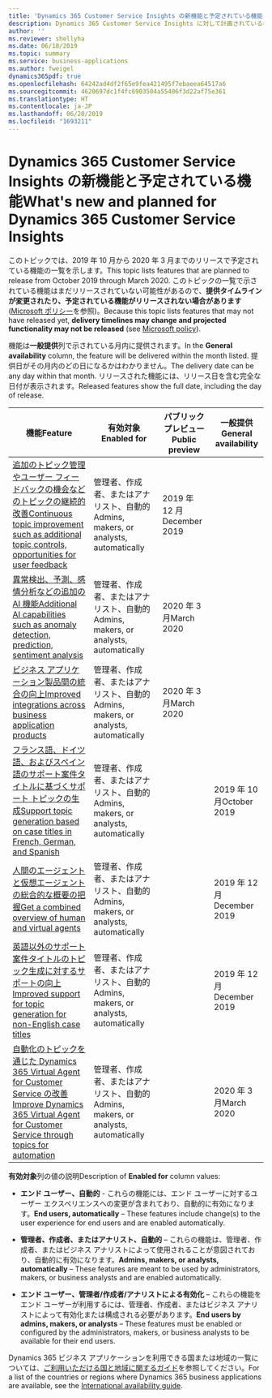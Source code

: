 ```yaml
---
title: 'Dynamics 365 Customer Service Insights の新機能と予定されている機能 (2019 年リリース ウェーブ 2) '
description: Dynamics 365 Customer Service Insights に対して計画されている機能の概要。
author: ''
ms.reviewer: shellyha
ms.date: 06/18/2019
ms.topic: summary
ms.service: business-applications
ms.author: fweigel
dynamics365pdf: true
ms.openlocfilehash: 64242ad4df2f65e9fea421495f7ebaeea64517a6
ms.sourcegitcommit: 4620697dc1f4fc6903504a55406f3d22af75e361
ms.translationtype: HT
ms.contentlocale: ja-JP
ms.lasthandoff: 06/20/2019
ms.locfileid: "1693211"
---
```

# <a name="whats-new-and-planned-for-dynamics-365-customer-service-insights"></a><span data-ttu-id="7becc-103">Dynamics 365 Customer Service Insights の新機能と予定されている機能</span><span class="sxs-lookup"><span data-stu-id="7becc-103">What's new and planned for Dynamics 365 Customer Service Insights</span></span>

<span data-ttu-id="7becc-104">このトピックでは、2019 年 10 月から 2020 年 3 月までのリリースで予定されている機能の一覧を示します。</span><span class="sxs-lookup"><span data-stu-id="7becc-104">This topic lists features that are planned to release from October 2019 through March 2020.</span></span> <span data-ttu-id="7becc-105">このトピックの一覧で示されている機能はまだリリースされていない可能性があるので、**提供タイムラインが変更されたり、予定されている機能がリリースされない場合があります** ([Microsoft ポリシー](https://go.microsoft.com/fwlink/p/?linkid=2007332)を参照)。</span><span class="sxs-lookup"><span data-stu-id="7becc-105">Because this topic lists features that may not have released yet, **delivery timelines may change and projected functionality may not be released** (see [Microsoft policy](https://go.microsoft.com/fwlink/p/?linkid=2007332)).</span></span>

<span data-ttu-id="7becc-106">機能は**一般提供**列で示されている月内に提供されます。</span><span class="sxs-lookup"><span data-stu-id="7becc-106">In the **General availability** column, the feature will be delivered within the month listed.</span></span> <span data-ttu-id="7becc-107">提供日がその月内のどの日になるかはわかりません。</span><span class="sxs-lookup"><span data-stu-id="7becc-107">The delivery date can be any day within that month.</span></span> <span data-ttu-id="7becc-108">リリースされた機能には、リリース日を含む完全な日付が表示されます。</span><span class="sxs-lookup"><span data-stu-id="7becc-108">Released features show the full date, including the day of release.</span></span> 

| <span data-ttu-id="7becc-109">機能</span><span class="sxs-lookup"><span data-stu-id="7becc-109">Feature</span></span>    | <span data-ttu-id="7becc-110">有効対象</span><span class="sxs-lookup"><span data-stu-id="7becc-110">Enabled for</span></span>    |  <span data-ttu-id="7becc-111">パブリック プレビュー</span><span class="sxs-lookup"><span data-stu-id="7becc-111">Public preview</span></span> | <span data-ttu-id="7becc-112">一般提供</span><span class="sxs-lookup"><span data-stu-id="7becc-112">General availability</span></span> | 
| ---------- |---------------- | --------------- |-------------- |
| [<span data-ttu-id="7becc-113">追加のトピック管理やユーザー フィードバックの機会などのトピックの継続的改善</span><span class="sxs-lookup"><span data-stu-id="7becc-113">Continuous topic improvement such as additional topic controls, opportunities for user feedback</span></span>](continuous-topic-improvement-such-as-additional-topic-controls-opportunities-user-feedback.md) | <span data-ttu-id="7becc-114">管理者、作成者、またはアナリスト、自動的</span><span class="sxs-lookup"><span data-stu-id="7becc-114">Admins, makers, or analysts, automatically</span></span>|<span data-ttu-id="7becc-115">2019 年 12 月</span><span class="sxs-lookup"><span data-stu-id="7becc-115">December 2019</span></span>| |  
| [<span data-ttu-id="7becc-116">異常検出、予測、感情分析などの追加の AI 機能</span><span class="sxs-lookup"><span data-stu-id="7becc-116">Additional AI capabilities such as anomaly detection, prediction, sentiment analysis</span></span>](additional-ai-capabilities-such-as-anomaly-detection-prediction-sentiment-analysis.md) | <span data-ttu-id="7becc-117">管理者、作成者、またはアナリスト、自動的</span><span class="sxs-lookup"><span data-stu-id="7becc-117">Admins, makers, or analysts, automatically</span></span>|<span data-ttu-id="7becc-118">2020 年 3 月</span><span class="sxs-lookup"><span data-stu-id="7becc-118">March 2020</span></span>| |  
| [<span data-ttu-id="7becc-119">ビジネス アプリケーション製品間の統合の向上</span><span class="sxs-lookup"><span data-stu-id="7becc-119">Improved integrations across business application products</span></span>](improved-integrations-across-business-application-products.md) | <span data-ttu-id="7becc-120">管理者、作成者、またはアナリスト、自動的</span><span class="sxs-lookup"><span data-stu-id="7becc-120">Admins, makers, or analysts, automatically</span></span>|<span data-ttu-id="7becc-121">2020 年 3 月</span><span class="sxs-lookup"><span data-stu-id="7becc-121">March 2020</span></span>| |  
| [<span data-ttu-id="7becc-122">フランス語、ドイツ語、およびスペイン語のサポート案件タイトルに基づくサポート トピックの生成</span><span class="sxs-lookup"><span data-stu-id="7becc-122">Support topic generation based on case titles in French, German, and Spanish</span></span>](support-topic-generation-based-case-titles-french-german-spanish.md) | <span data-ttu-id="7becc-123">管理者、作成者、またはアナリスト、自動的</span><span class="sxs-lookup"><span data-stu-id="7becc-123">Admins, makers, or analysts, automatically</span></span>|| <span data-ttu-id="7becc-124">2019 年 10 月</span><span class="sxs-lookup"><span data-stu-id="7becc-124">October 2019</span></span>|  
| [<span data-ttu-id="7becc-125">人間のエージェントと仮想エージェントの総合的な概要の把握</span><span class="sxs-lookup"><span data-stu-id="7becc-125">Get a combined overview of human and virtual agents</span></span>](get-combined-overview-human-virtual-agents.md) | <span data-ttu-id="7becc-126">管理者、作成者、またはアナリスト、自動的</span><span class="sxs-lookup"><span data-stu-id="7becc-126">Admins, makers, or analysts, automatically</span></span>|| <span data-ttu-id="7becc-127">2019 年 12 月</span><span class="sxs-lookup"><span data-stu-id="7becc-127">December 2019</span></span>|  
| [<span data-ttu-id="7becc-128">英語以外のサポート案件タイトルのトピック生成に対するサポートの向上</span><span class="sxs-lookup"><span data-stu-id="7becc-128">Improved support for topic generation for non-English case titles</span></span>](improved-support-topic-generation-non-english-case-titles.md) | <span data-ttu-id="7becc-129">管理者、作成者、またはアナリスト、自動的</span><span class="sxs-lookup"><span data-stu-id="7becc-129">Admins, makers, or analysts, automatically</span></span>|| <span data-ttu-id="7becc-130">2019 年 12 月</span><span class="sxs-lookup"><span data-stu-id="7becc-130">December 2019</span></span>|  
| [<span data-ttu-id="7becc-131">自動化のトピックを通じた Dynamics 365 Virtual Agent for Customer Service の改善</span><span class="sxs-lookup"><span data-stu-id="7becc-131">Improve Dynamics 365 Virtual Agent for Customer Service through topics for automation</span></span>](improve-dynamics-365-virtual-agent-customer-service-through-topics-automation.md) | <span data-ttu-id="7becc-132">管理者、作成者、またはアナリスト、自動的</span><span class="sxs-lookup"><span data-stu-id="7becc-132">Admins, makers, or analysts, automatically</span></span>|| <span data-ttu-id="7becc-133">2020 年 3 月</span><span class="sxs-lookup"><span data-stu-id="7becc-133">March 2020</span></span>|  

<span data-ttu-id="7becc-134">**有効対象**列の値の説明</span><span class="sxs-lookup"><span data-stu-id="7becc-134">Description of **Enabled for** column values:</span></span>

- <span data-ttu-id="7becc-135">**エンド ユーザー、自動的** - これらの機能には、エンド ユーザーに対するユーザー エクスペリエンスへの変更が含まれており、自動的に有効になります。</span><span class="sxs-lookup"><span data-stu-id="7becc-135">**End users, automatically** – These features include change(s) to the user experience for end users and are enabled automatically.</span></span>

- <span data-ttu-id="7becc-136">**管理者、作成者、またはアナリスト、自動的** – これらの機能は、管理者、作成者、またはビジネス アナリストによって使用されることが意図されており、自動的に有効になります。</span><span class="sxs-lookup"><span data-stu-id="7becc-136">**Admins, makers, or analysts, automatically**  – These features are meant to be used by administrators, makers, or business analysts and are enabled automatically.</span></span>

- <span data-ttu-id="7becc-137">**エンド ユーザー、管理者/作成者/アナリストによる有効化** – これらの機能をエンド ユーザーが利用するには、管理者、作成者、またはビジネス アナリストによって有効化または構成される必要があります。</span><span class="sxs-lookup"><span data-stu-id="7becc-137">**End users by admins, makers, or analysts** – These features must be enabled or configured by the administrators, makers, or business analysts to be available for their end users.</span></span>

<span data-ttu-id="7becc-138">Dynamics 365 ビジネス アプリケーションを利用できる国または地域の一覧については、[ご利用いただける国と地域に関するガイド](https://aka.ms/dynamics_365_international_availability_deck)を参照してください。</span><span class="sxs-lookup"><span data-stu-id="7becc-138">For a list of the countries or regions where Dynamics 365 business applications are available, see the [International availability guide](https://aka.ms/dynamics_365_international_availability_deck).</span></span>
